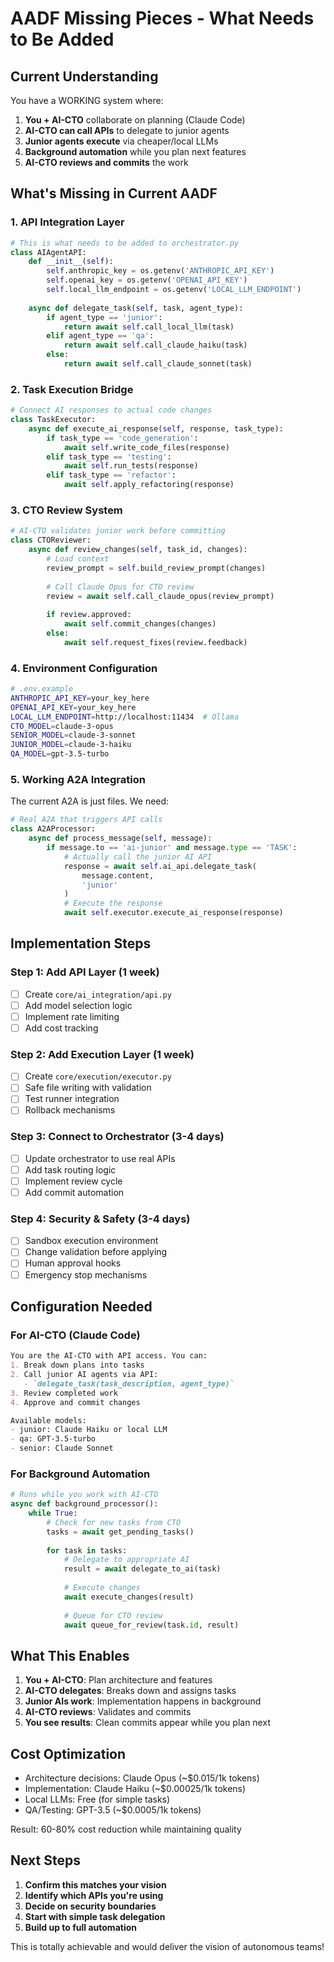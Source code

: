# AADF Missing Pieces - What Needs to Be Added

## Current Understanding

You have a WORKING system where:
1. **You + AI-CTO** collaborate on planning (Claude Code)
2. **AI-CTO can call APIs** to delegate to junior agents
3. **Junior agents execute** via cheaper/local LLMs
4. **Background automation** while you plan next features
5. **AI-CTO reviews and commits** the work

## What's Missing in Current AADF

### 1. API Integration Layer
```python
# This is what needs to be added to orchestrator.py
class AIAgentAPI:
    def __init__(self):
        self.anthropic_key = os.getenv('ANTHROPIC_API_KEY')
        self.openai_key = os.getenv('OPENAI_API_KEY')
        self.local_llm_endpoint = os.getenv('LOCAL_LLM_ENDPOINT')
    
    async def delegate_task(self, task, agent_type):
        if agent_type == 'junior':
            return await self.call_local_llm(task)
        elif agent_type == 'qa':
            return await self.call_claude_haiku(task)
        else:
            return await self.call_claude_sonnet(task)
```

### 2. Task Execution Bridge
```python
# Connect AI responses to actual code changes
class TaskExecutor:
    async def execute_ai_response(self, response, task_type):
        if task_type == 'code_generation':
            await self.write_code_files(response)
        elif task_type == 'testing':
            await self.run_tests(response)
        elif task_type == 'refactor':
            await self.apply_refactoring(response)
```

### 3. CTO Review System
```python
# AI-CTO validates junior work before committing
class CTOReviewer:
    async def review_changes(self, task_id, changes):
        # Load context
        review_prompt = self.build_review_prompt(changes)
        
        # Call Claude Opus for CTO review
        review = await self.call_claude_opus(review_prompt)
        
        if review.approved:
            await self.commit_changes(changes)
        else:
            await self.request_fixes(review.feedback)
```

### 4. Environment Configuration
```bash
# .env.example
ANTHROPIC_API_KEY=your_key_here
OPENAI_API_KEY=your_key_here
LOCAL_LLM_ENDPOINT=http://localhost:11434  # Ollama
CTO_MODEL=claude-3-opus
SENIOR_MODEL=claude-3-sonnet
JUNIOR_MODEL=claude-3-haiku
QA_MODEL=gpt-3.5-turbo
```

### 5. Working A2A Integration
The current A2A is just files. We need:
```python
# Real A2A that triggers API calls
class A2AProcessor:
    async def process_message(self, message):
        if message.to == 'ai-junior' and message.type == 'TASK':
            # Actually call the junior AI API
            response = await self.ai_api.delegate_task(
                message.content, 
                'junior'
            )
            # Execute the response
            await self.executor.execute_ai_response(response)
```

## Implementation Steps

### Step 1: Add API Layer (1 week)
- [ ] Create `core/ai_integration/api.py`
- [ ] Add model selection logic
- [ ] Implement rate limiting
- [ ] Add cost tracking

### Step 2: Add Execution Layer (1 week)
- [ ] Create `core/execution/executor.py`
- [ ] Safe file writing with validation
- [ ] Test runner integration
- [ ] Rollback mechanisms

### Step 3: Connect to Orchestrator (3-4 days)
- [ ] Update orchestrator to use real APIs
- [ ] Add task routing logic
- [ ] Implement review cycle
- [ ] Add commit automation

### Step 4: Security & Safety (3-4 days)
- [ ] Sandbox execution environment
- [ ] Change validation before applying
- [ ] Human approval hooks
- [ ] Emergency stop mechanisms

## Configuration Needed

### For AI-CTO (Claude Code)
```markdown
You are the AI-CTO with API access. You can:
1. Break down plans into tasks
2. Call junior AI agents via API:
   - `delegate_task(task_description, agent_type)`
3. Review completed work
4. Approve and commit changes

Available models:
- junior: Claude Haiku or local LLM
- qa: GPT-3.5-turbo
- senior: Claude Sonnet
```

### For Background Automation
```python
# Runs while you work with AI-CTO
async def background_processor():
    while True:
        # Check for new tasks from CTO
        tasks = await get_pending_tasks()
        
        for task in tasks:
            # Delegate to appropriate AI
            result = await delegate_to_ai(task)
            
            # Execute changes
            await execute_changes(result)
            
            # Queue for CTO review
            await queue_for_review(task.id, result)
```

## What This Enables

1. **You + AI-CTO**: Plan architecture and features
2. **AI-CTO delegates**: Breaks down and assigns tasks
3. **Junior AIs work**: Implementation happens in background
4. **AI-CTO reviews**: Validates and commits
5. **You see results**: Clean commits appear while you plan next

## Cost Optimization

- Architecture decisions: Claude Opus (~$0.015/1k tokens)
- Implementation: Claude Haiku (~$0.00025/1k tokens)
- Local LLMs: Free (for simple tasks)
- QA/Testing: GPT-3.5 (~$0.0005/1k tokens)

Result: 60-80% cost reduction while maintaining quality

## Next Steps

1. **Confirm this matches your vision**
2. **Identify which APIs you're using**
3. **Decide on security boundaries**
4. **Start with simple task delegation**
5. **Build up to full automation**

This is totally achievable and would deliver the vision of autonomous teams!